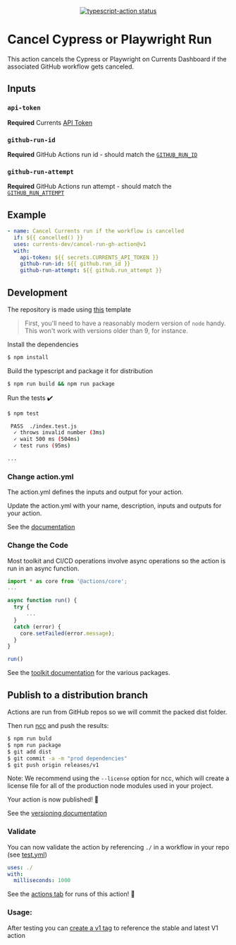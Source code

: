 <p align="center">
  <a href="https://github.com/actions/typescript-action/actions"><img alt="typescript-action status" src="https://github.com/actions/typescript-action/workflows/build-test/badge.svg"></a>
</p>

# Cancel Cypress or Playwright Run

This action cancels the Cypress or Playwright on Currents Dashboard if the associated GitHub workflow gets canceled.

## Inputs

### `api-token`

**Required** Currents [API Token](https://currents.dev/readme/api/api-keys)

### `github-run-id`

**Required** GitHub Actions run id - should match the [`GITHUB_RUN_ID`](https://docs.github.com/en/actions/learn-github-actions/variables#default-environment-variables)

### `github-run-attempt`

**Required** GitHub Actions run attempt - should match the [`GITHUB_RUN_ATTEMPT`](https://docs.github.com/en/actions/learn-github-actions/variables#default-environment-variables)

## Example

```yaml
- name: Cancel Currents run if the workflow is cancelled
  if: ${{ cancelled() }}
  uses: currents-dev/cancel-run-gh-action@v1
  with:
    api-token: ${{ secrets.CURRENTS_API_TOKEN }}
    github-run-id: ${{ github.run_id }}
    github-run-attempt: ${{ github.run_attempt }}
```

## Development

The repository is made using [this](https://github.com/actions/typescript-action) template

> First, you'll need to have a reasonably modern version of `node` handy. This won't work with versions older than 9, for instance.

Install the dependencies

```bash
$ npm install
```

Build the typescript and package it for distribution

```bash
$ npm run build && npm run package
```

Run the tests :heavy_check_mark:

```bash
$ npm test

 PASS  ./index.test.js
  ✓ throws invalid number (3ms)
  ✓ wait 500 ms (504ms)
  ✓ test runs (95ms)

...
```

### Change action.yml

The action.yml defines the inputs and output for your action.

Update the action.yml with your name, description, inputs and outputs for your action.

See the [documentation](https://help.github.com/en/articles/metadata-syntax-for-github-actions)

### Change the Code

Most toolkit and CI/CD operations involve async operations so the action is run in an async function.

```javascript
import * as core from '@actions/core';
...

async function run() {
  try {
      ...
  }
  catch (error) {
    core.setFailed(error.message);
  }
}

run()
```

See the [toolkit documentation](https://github.com/actions/toolkit/blob/master/README.md#packages) for the various packages.

## Publish to a distribution branch

Actions are run from GitHub repos so we will commit the packed dist folder.

Then run [ncc](https://github.com/zeit/ncc) and push the results:

```bash
$ npm run buld
$ npm run package
$ git add dist
$ git commit -a -m "prod dependencies"
$ git push origin releases/v1
```

Note: We recommend using the `--license` option for ncc, which will create a license file for all of the production node modules used in your project.

Your action is now published! :rocket:

See the [versioning documentation](https://github.com/actions/toolkit/blob/master/docs/action-versioning.md)

### Validate

You can now validate the action by referencing `./` in a workflow in your repo (see [test.yml](.github/workflows/test.yml))

```yaml
uses: ./
with:
  milliseconds: 1000
```

See the [actions tab](https://github.com/actions/typescript-action/actions) for runs of this action! :rocket:

### Usage:

After testing you can [create a v1 tag](https://github.com/actions/toolkit/blob/master/docs/action-versioning.md) to reference the stable and latest V1 action
